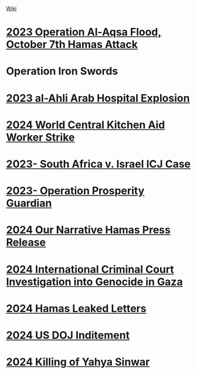 [Wiki](https://en.wikipedia.org/wiki/2023_Israel%E2%80%93Hamas_war) 
# [2023 Operation Al-Aqsa Flood, October 7th Hamas Attack](2023%20Operation%20Al-Aqsa%20Flood,%20October%207th%20Hamas%20Attack)
# Operation Iron Swords
# [2023 al-Ahli Arab Hospital Explosion](2023%20al-Ahli%20Arab%20Hospital%20Explosion)
# [2024 World Central Kitchen Aid Worker Strike](2024%20World%20Central%20Kitchen%20Aid%20Worker%20Strike)
# [2023- South Africa v. Israel ICJ Case](2023-%20South%20Africa%20v.%20Israel%20ICJ%20Case)
# [2023- Operation Prosperity Guardian](2023-%20Operation%20Prosperity%20Guardian)
# [2024 Our Narrative Hamas Press Release](2024%20Our%20Narrative%20Hamas%20Press%20Release)
# [2024 International Criminal Court Investigation into Genocide in Gaza](2024%20International%20Criminal%20Court%20Investigation%20into%20Genocide%20in%20Gaza)
# [2024 Hamas Leaked Letters](2024%20Hamas%20Leaked%20Letters)
# [2024 US DOJ Inditement](2024%20US%20DOJ%20Inditement)
# [2024 Killing of Yahya Sinwar](2024%20Killing%20of%20Yahya%20Sinwar)